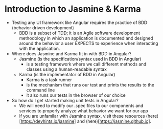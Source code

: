 # Introduction to Jasmine & Karma
- Testing any UI framework like Angular requires the practice of BDD (behavior driven development)
    - BDD is a subset of TDD; it is an Agile software development methodology in which an application is documented and designed around the behavior a user EXPECTS to experience when interacting with the application.
- Where does Jasmine and Karma fit in with BDD in Angular?
    - Jasmine (is the specification/syntax used in BDD in Angular)
        - is a testing framework where we call different methods and classes using a human-readable syntax
    - Karma (is the implementator of BDD in Angular)
        - Karma is a task runner
        - is the mechanism that runs our test and prints the results to the command line
        - it also runs our tests in the browser of our choice
- So how do I get started making unit tests in Angular?
    - We will need to modify our .spec files to our components and services to properly analyze what behavior we want for our app
    - If you are unfamilar with Jasmine syntax, visit these resources (here)[https://devhints.io/jasmine] and (here)[https://jasmine.github.io].